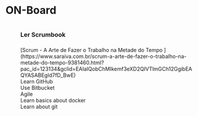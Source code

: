 <dl>
  <dt><h1>ON-Board<h1></dt>
  <dd><h3>Ler Scrumbook<h3></dd>
  <dd>[Scrum - A Arte de Fazer o Trabalho na Metade do Tempo ](https://www.saraiva.com.br/scrum-a-arte-de-fazer-o-trabalho-na-metade-do-tempo-9381460.html?pac_id=123134&gclid=EAIaIQobChMIkemf3eXD2QIVTlmGCh12GgibEAQYASABEgId7fD_BwE)<dd>
  <dd>Learn GitHub</dd>
  <dd>Use Bitbucket</dd>
  <dd>Agile</dd>
  <dd>Learn basics about docker</dd>
  <dd>Learn about git</dd>
</dl>

